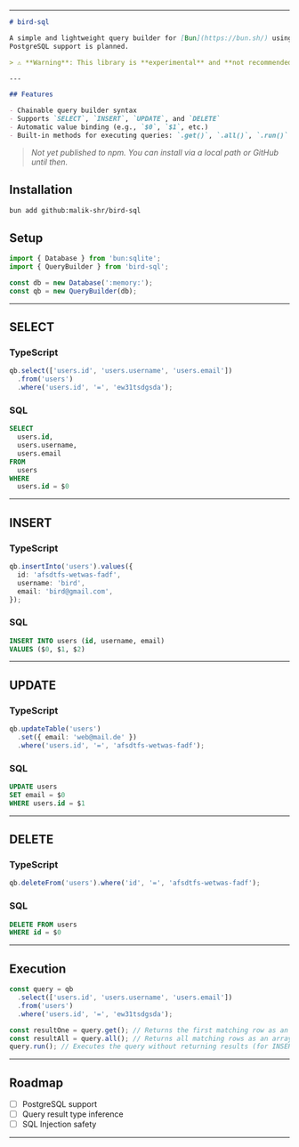 
---

````markdown
# bird-sql

A simple and lightweight query builder for [Bun](https://bun.sh/) using native SQLite bindings.  
PostgreSQL support is planned.

> ⚠️ **Warning**: This library is **experimental** and **not recommended for production use**.

---

## Features

- Chainable query builder syntax
- Supports `SELECT`, `INSERT`, `UPDATE`, and `DELETE`
- Automatic value binding (e.g., `$0`, `$1`, etc.)
- Built-in methods for executing queries: `.get()`, `.all()`, `.run()`

````

> _Not yet published to npm. You can install via a local path or GitHub until then._

## Installation

```bash
bun add github:malik-shr/bird-sql
```

## Setup

```ts
import { Database } from 'bun:sqlite';
import { QueryBuilder } from 'bird-sql';

const db = new Database(':memory:');
const qb = new QueryBuilder(db);
```

---

## SELECT

### TypeScript

```ts
qb.select(['users.id', 'users.username', 'users.email'])
  .from('users')
  .where('users.id', '=', 'ew31tsdgsda');
```

### SQL

```sql
SELECT
  users.id,
  users.username,
  users.email
FROM
  users
WHERE
  users.id = $0
```

---

## INSERT

### TypeScript

```ts
qb.insertInto('users').values({
  id: 'afsdtfs-wetwas-fadf',
  username: 'bird',
  email: 'bird@gmail.com',
});
```

### SQL

```sql
INSERT INTO users (id, username, email)
VALUES ($0, $1, $2)
```

---

## UPDATE

### TypeScript

```ts
qb.updateTable('users')
  .set({ email: 'web@mail.de' })
  .where('users.id', '=', 'afsdtfs-wetwas-fadf');
```

### SQL

```sql
UPDATE users
SET email = $0
WHERE users.id = $1
```

---

## DELETE

### TypeScript

```ts
qb.deleteFrom('users').where('id', '=', 'afsdtfs-wetwas-fadf');
```

### SQL

```sql
DELETE FROM users
WHERE id = $0
```

---

## Execution

```ts
const query = qb
  .select(['users.id', 'users.username', 'users.email'])
  .from('users')
  .where('users.id', '=', 'ew31tsdgsda');

const resultOne = query.get(); // Returns the first matching row as an object
const resultAll = query.all(); // Returns all matching rows as an array
query.run(); // Executes the query without returning results (for INSERT/UPDATE/DELETE)
```

---

## Roadmap

- [ ] PostgreSQL support
- [ ] Query result type inference
- [ ] SQL Injection safety

---
````

